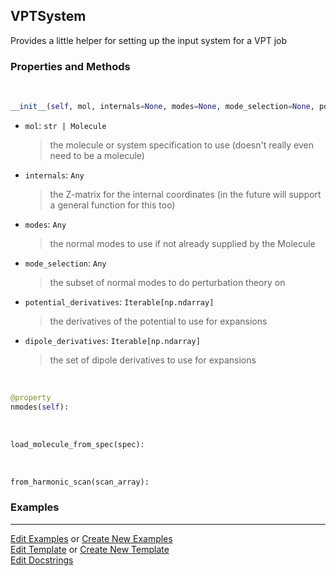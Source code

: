 ## <a id="Psience.VPT2.Runner.VPTSystem">VPTSystem</a>
Provides a little helper for setting up the input
system for a VPT job

### Properties and Methods
<a id="Psience.VPT2.Runner.VPTSystem.__init__" class="docs-object-method">&nbsp;</a>
```python
__init__(self, mol, internals=None, modes=None, mode_selection=None, potential_derivatives=None, dipole_derivatives=None): 
```

- `mol`: `str | Molecule`
    >the molecule or system specification to use (doesn't really even need to be a molecule)
- `internals`: `Any`
    >the Z-matrix for the internal coordinates (in the future will support a general function for this too)
- `modes`: `Any`
    >the normal modes to use if not already supplied by the Molecule
- `mode_selection`: `Any`
    >the subset of normal modes to do perturbation theory on
- `potential_derivatives`: `Iterable[np.ndarray]`
    >the derivatives of the potential to use for expansions
- `dipole_derivatives`: `Iterable[np.ndarray]`
    >the set of dipole derivatives to use for expansions

<a id="Psience.VPT2.Runner.VPTSystem.nmodes" class="docs-object-method">&nbsp;</a>
```python
@property
nmodes(self): 
```

<a id="Psience.VPT2.Runner.VPTSystem.load_molecule_from_spec" class="docs-object-method">&nbsp;</a>
```python
load_molecule_from_spec(spec): 
```

<a id="Psience.VPT2.Runner.VPTSystem.from_harmonic_scan" class="docs-object-method">&nbsp;</a>
```python
from_harmonic_scan(scan_array): 
```

### Examples




___

[Edit Examples](https://github.com/McCoyGroup/Psience/edit/edit/ci/examples/ci/docs/Psience/VPT2/Runner/VPTSystem.md) or 
[Create New Examples](https://github.com/McCoyGroup/Psience/new/edit/?filename=ci/examples/ci/docs/Psience/VPT2/Runner/VPTSystem.md) <br/>
[Edit Template](https://github.com/McCoyGroup/Psience/edit/edit/ci/docs/ci/docs/Psience/VPT2/Runner/VPTSystem.md) or 
[Create New Template](https://github.com/McCoyGroup/Psience/new/edit/?filename=ci/docs/templates/ci/docs/Psience/VPT2/Runner/VPTSystem.md) <br/>
[Edit Docstrings](https://github.com/McCoyGroup/Psience/edit/edit/Psience/VPT2/Runner.py?message=Update%20Docs)